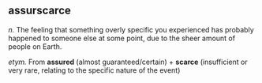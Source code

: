 ## assurscarce
_n._ The feeling that something overly specific you experienced has probably happened to someone else at some point, due to the sheer amount of people on Earth.

_etym._ From **assured** (almost guaranteed/certain) + **scarce** (insufficient or very rare, relating to the specific nature of the event)
